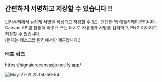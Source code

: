 <h2>간편하게 서명하고 저장할 수 있습니다 !! </h2>
<p>브라우저에서 손쉽게 서명을 작성하고 저장할 수 있는 간단한 웹 애플리케이션입니다. <br>
Canvas API를 활용해 마우스 또는 터치로 자유롭게 서명을 입력하고, PNG 이미지로 저장할 수 있습니다. <br>
(현재는 데스크탑 환경에서만 제공합니다.)
</p>

<h3>배포 링크</h3>
https://signaturecanvasjb.netlify.app/
<br>


![May-27-2025 04-56-54](https://github.com/user-attachments/assets/a1e2eebf-c45a-4e97-8a30-303ae1311f25)
